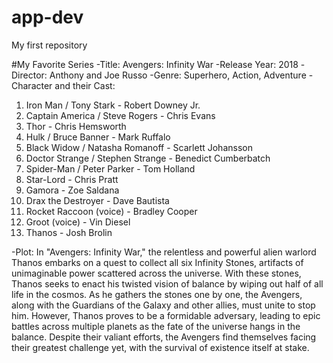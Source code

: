 # app-dev
My first repository

#My Favorite Series
-Title: Avengers: Infinity War
-Release Year: 2018
-Director: Anthony and Joe Russo
-Genre: Superhero, Action, Adventure
-Character and their Cast:
   1. Iron Man / Tony Stark - Robert Downey Jr.
   2. Captain America / Steve Rogers - Chris Evans
   3. Thor - Chris Hemsworth
   4. Hulk / Bruce Banner - Mark Ruffalo
   5. Black Widow / Natasha Romanoff - Scarlett Johansson
   6. Doctor Strange / Stephen Strange - Benedict Cumberbatch
   7. Spider-Man / Peter Parker - Tom Holland
   8. Star-Lord - Chris Pratt
   9. Gamora - Zoe Saldana
   10. Drax the Destroyer - Dave Bautista
   11. Rocket Raccoon (voice) - Bradley Cooper
   12. Groot (voice) - Vin Diesel
   13. Thanos - Josh Brolin

  
-Plot:
     In "Avengers: Infinity War," the relentless and powerful alien warlord Thanos embarks on a quest to collect all six Infinity Stones, artifacts of unimaginable power scattered across the universe. With these stones, Thanos seeks to enact his twisted vision of balance by wiping out half of all life in the cosmos. As he gathers the stones one by one, the Avengers, along with the Guardians of the Galaxy and other allies, must unite to stop him. However, Thanos proves to be a formidable adversary, leading to epic battles across multiple planets as the fate of the universe hangs in the balance. Despite their valiant efforts, the Avengers find themselves facing their greatest challenge yet, with the survival of existence itself at stake.

